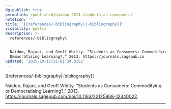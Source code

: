 ```yaml
---
dg-publish: true
permalink: /published/naidoo-2013-students-as-consumers/
noteIcon: ''
title: '[[references/-bibliography\|-bibliography]]'
visibility: public
description: >-
  references/-bibliography\


  Naidoo, Rajani, and Geoff Whitty. “Students as Consumers: Commodifying or
  Democratising Learning?,” 2013. https://journals.sagepub.co
updated: '2025-10-15T21:01:34.015Z'
---
```


[[references/-bibliography\|-bibliography]]

Naidoo, Rajani, and Geoff Whitty. “Students as Consumers: Commodifying or Democratising Learning?,” 2013. https://journals.sagepub.com/doi/10.1163/22125868-12340022.

---
